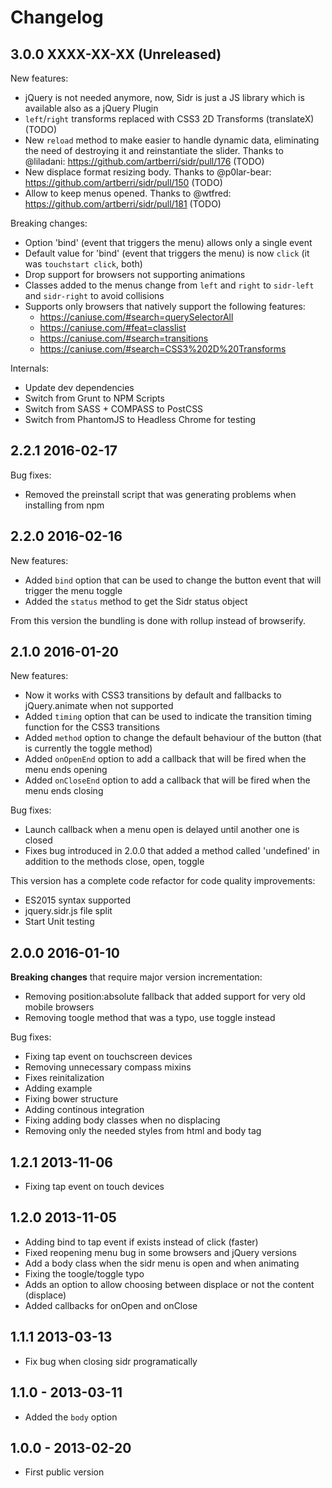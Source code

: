 # Changelog

## 3.0.0 XXXX-XX-XX (Unreleased)

New features:

- jQuery is not needed anymore, now, Sidr is just a JS library which is available also as a jQuery Plugin
- `left`/`right` transforms replaced with CSS3 2D Transforms (translateX) (TODO)
- New `reload` method to make easier to handle dynamic data, eliminating the need of destroying it and reinstantiate the slider. Thanks to @liladani: <https://github.com/artberri/sidr/pull/176> (TODO)
- New displace format resizing body. Thanks to @p0lar-bear: <https://github.com/artberri/sidr/pull/150> (TODO)
- Allow to keep menus opened. Thanks to @wtfred: https://github.com/artberri/sidr/pull/181 (TODO)

Breaking changes:

- Option 'bind' (event that triggers the menu) allows only a single event
- Default value for 'bind' (event that triggers the menu) is now `click` (it was `touchstart click`, both)
- Drop support for browsers not supporting animations
- Classes added to the menus change from `left` and `right` to `sidr-left` and `sidr-right` to avoid collisions
- Supports only browsers that natively support the following features:
  - <https://caniuse.com/#search=querySelectorAll>
  - <https://caniuse.com/#feat=classlist>
  - <https://caniuse.com/#search=transitions>
  - <https://caniuse.com/#search=CSS3%202D%20Transforms>

Internals:

- Update dev dependencies
- Switch from Grunt to NPM Scripts
- Switch from SASS + COMPASS to PostCSS
- Switch from PhantomJS to Headless Chrome for testing

## 2.2.1 2016-02-17

Bug fixes:

- Removed the preinstall script that was generating problems when installing from npm

## 2.2.0 2016-02-16

New features:

- Added `bind` option that can be used to change the button event that will trigger the menu toggle
- Added the `status` method to get the Sidr status object

From this version the bundling is done with rollup instead of browserify.

## 2.1.0 2016-01-20

New features:

- Now it works with CSS3 transitions by default and fallbacks to jQuery.animate when not supported
- Added `timing` option that can be used to indicate the transition timing function for the CSS3 transitions
- Added `method` option to change the default behaviour of the button (that is currently the toggle method)
- Added `onOpenEnd` option to add a callback that will be fired when the menu ends opening
- Added `onCloseEnd` option to add a callback that will be fired when the menu ends closing

Bug fixes:

- Launch callback when a menu open is delayed until another one is closed
- Fixes bug introduced in 2.0.0 that added a method called 'undefined' in addition to the methods close, open, toggle

This version has a complete code refactor for code quality improvements:

- ES2015 syntax supported
- jquery.sidr.js file split
- Start Unit testing

## 2.0.0 2016-01-10

**Breaking changes** that require major version incrementation:

- Removing position:absolute fallback that added support for very old mobile browsers
- Removing toogle method that was a typo, use toggle instead

Bug fixes:

- Fixing tap event on touchscreen devices
- Removing unnecessary compass mixins
- Fixes reinitalization
- Adding example
- Fixing bower structure
- Adding continous integration
- Fixing adding body classes when no displacing
- Removing only the needed styles from html and body tag

## 1.2.1 2013-11-06

- Fixing tap event on touch devices

## 1.2.0 2013-11-05

- Adding bind to tap event if exists instead of click    (faster)
- Fixed reopening menu bug in some browsers and jQuery versions
- Add a body class when the sidr menu is open and when animating
- Fixing the toogle/toggle typo
- Adds an option to allow choosing between displace or not the content (displace)
- Added callbacks for onOpen and onClose

## 1.1.1 2013-03-13

- Fix bug when closing sidr programatically

## 1.1.0 - 2013-03-11

- Added the `body` option

## 1.0.0 - 2013-02-20

- First public version
